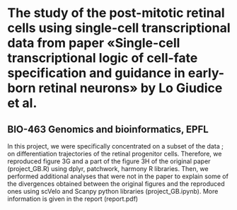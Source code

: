 # The study of the post-mitotic retinal cells using single-cell transcriptional data from paper «Single-cell transcriptional logic of cell-fate specification and guidance in early-born retinal neurons» by Lo Giudice et al. 

## BIO-463 Genomics and bioinformatics, EPFL


In this project, we were specifically concentrated on a subset of the data ; on differentiation trajectories of the retinal progenitor cells. Therefore, we reproduced figure 3G and a part of the figure 3H of the original paper (project_GB.R) using dplyr, patchwork, harmony R libraries. Then, we performed additional analyses that were not in the paper to explain some of the divergences obtained between the original figures and the reproduced ones using scVelo and Scanpy python libraries (project_GB.ipynb). More information is given in the report (report.pdf)
